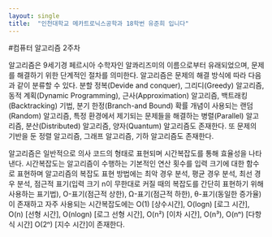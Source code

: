 ```yaml
---
layout: single
title:  "인천대학교 메카트로닉스공학과 18학번 유준희 입니다"
---
```


#컴퓨터 알고리즘 2주차

알고리즘은 9세기경 페르시아 수학자인 알콰리즈미의 이름으로부터 유래되었으며, 문제를 해결하기 위한 단계적인 절차를 의미한다.
알고리즘은 문제의 해결 방식에 따라 다음과 같이 분류할 수 있다.
분할 정복(Devide and conquer), 그리디(Greedy) 알고리즘, 동적 계획(Dynamic Programming), 근사(Approximation) 알고리즘, 백트래킹(Backtracking) 기법, 분기 한정(Branch-and Bound)
확률 개념이 사용되는 랜덤(Random) 알고리즘, 특정 환경에서 제기되는 문제들을 해결하는 병렬(Parallel) 알고리즘, 분산(Distributed) 알고리즘, 양자(Quantum) 알고리즘도 존재한다.
또 문제의 기반을 둔 정렬 알고리즘, 그래프 알고리즘, 기하 알고리즘도 존재한다.

알고리즘은 일반적으로 의사 코드의 형태로 표현되며 시간복잡도를 통해 효율성을 나타낸다.
시간복잡도는 알고리즘이 수행하는 기본적인 연산 횟수를 입력 크기에 대한 함수로 표현하며 알고리즘의 복잡도 표현 방법에는
최악 경우 분석, 평균 경우 분석, 최선 경우 분석, 점근적 표기(입력 크기 n이 무한대로 커질 때의 복잡도를 간단히 표현하기 위해 사용하는 표기법), O-표기(점근적 상한), Ω-표기(점근적 하한), θ-표기(동일한 증가율)이 존재하고
자주 사용되는 시간복잡도에는 
O(1) [상수시간], O(logn) [로그 시간], O(n) [선형 시간], O(nlogn) [로그 선형 시간], O(n²) [이차 시간], O(n³), O(nⁿ) [다항식 시간] O(2ⁿ) [지수 시간]이 존재한다.
